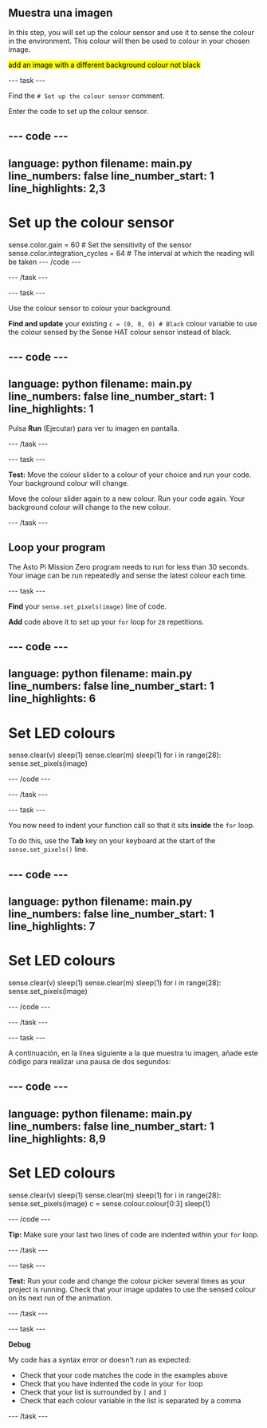 ## Muestra una imagen

In this step, you will set up the colour sensor and use it to sense the colour in the environment. This colour will then be used to colour in your chosen image.

<mark>add an image with a different background colour not black</mark>

--- task ---

Find the `# Set up the colour sensor` comment.

Enter the code to set up the colour sensor.

--- code ---
---
language: python filename: main.py line_numbers: false line_number_start: 1
line_highlights: 2,3
---
# Set up the colour sensor
sense.color.gain = 60 # Set the sensitivity of the sensor sense.color.integration_cycles = 64 # The interval at which the reading will be taken --- /code ---

--- /task ---

--- task ---

Use the colour sensor to colour your background.

**Find and update** your existing `c = (0, 0, 0) # Black` colour variable to use the colour sensed by the Sense HAT colour sensor instead of black.

--- code ---
---
language: python filename: main.py line_numbers: false line_number_start: 1
line_highlights: 1
---
Pulsa **Run** (Ejecutar) para ver tu imagen en pantalla.

--- /task ---

--- task ---

**Test:** Move the colour slider to a colour of your choice and run your code. Your background colour will change.

Move the colour slider again to a new colour. Run your code again. Your background colour will change to the new colour.

--- /task ---

## Loop your program

The Asto Pi Mission Zero program needs to run for less than 30 seconds. Your image can be run repeatedly and sense the latest colour each time.

--- task ---

**Find** your `sense.set_pixels(image)` line of code.

**Add** code above it to set up your `for` loop for `28` repetitions.

--- code ---
---
language: python filename: main.py line_numbers: false line_number_start: 1
line_highlights: 6
---
# Set LED colours
sense.clear(v) sleep(1) sense.clear(m) sleep(1) for i in range(28): sense.set_pixels(image)

--- /code ---

--- /task ---

--- task ---

You now need to indent your function call so that it sits **inside** the `for` loop.

To do this, use the **Tab** key on your keyboard at the start of the `sense.set_pixels()` line.

--- code ---
---
language: python filename: main.py line_numbers: false line_number_start: 1
line_highlights: 7
---
# Set LED colours
sense.clear(v) sleep(1) sense.clear(m) sleep(1) for i in range(28): sense.set_pixels(image)

--- /code ---

--- /task ---

--- task ---

A continuación, en la línea siguiente a la que muestra tu imagen, añade este código para realizar una pausa de dos segundos:

--- code ---
---
language: python filename: main.py line_numbers: false line_number_start: 1
line_highlights: 8,9
---
# Set LED colours
sense.clear(v) sleep(1) sense.clear(m) sleep(1) for i in range(28): sense.set_pixels(image) c = sense.colour.colour[0:3] sleep(1)

--- /code ---

**Tip:** Make sure your last two lines of code are indented within your `for` loop.

--- /task ---

--- task ---

**Test:** Run your code and change the colour picker several times as your project is running. Check that your image updates to use the sensed colour on its next run of the animation.

--- /task ---

--- task ---

**Debug**

My code has a syntax error or doesn't run as expected:

- Check that your code matches the code in the examples above
- Check that you have indented the code in your `for` loop
- Check that your list is surrounded by `[` and `]`
- Check that each colour variable in the list is separated by a comma

--- /task ---
